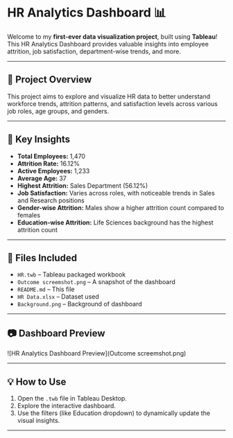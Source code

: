 # HR Analytics Dashboard 📊

Welcome to my **first-ever data visualization project**, built using **Tableau**! This HR Analytics Dashboard provides valuable insights into employee attrition, job satisfaction, department-wise trends, and more.

---

## 🚀 Project Overview

This project aims to explore and visualize HR data to better understand workforce trends, attrition patterns, and satisfaction levels across various job roles, age groups, and genders.

---

## 📌 Key Insights

- **Total Employees:** 1,470  
- **Attrition Rate:** 16.12%  
- **Active Employees:** 1,233  
- **Average Age:** 37  
- **Highest Attrition:** Sales Department (56.12%)  
- **Job Satisfaction:** Varies across roles, with noticeable trends in Sales and Research positions  
- **Gender-wise Attrition:** Males show a higher attrition count compared to females  
- **Education-wise Attrition:** Life Sciences background has the highest attrition count  

---

## 📁 Files Included

- `HR.twb` – Tableau packaged workbook
- `Outcome screemshot.png` – A snapshot of the dashboard
- `README.md` – This file
- `HR Data.xlsx`  – Dataset used
- `Background.png`  – Background of dashboard

---


## 📷 Dashboard Preview

![HR Analytics Dashboard Preview](Outcome screemshot.png)

---

## 💡 How to Use

1. Open the `.twb` file in Tableau Desktop.
2. Explore the interactive dashboard.
3. Use the filters (like Education dropdown) to dynamically update the visual insights.

---

